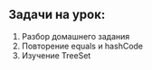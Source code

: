 ## Задачи на урок:

1. Разбор домашнего задания
2. Повторение equals и hashCode
3. Изучение TreeSet 











